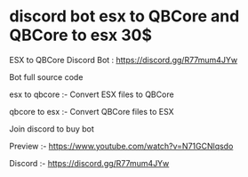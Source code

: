 # discord bot esx to QBCore and QBCore to esx 30$
ESX to QBCore Discord Bot : https://discord.gg/R77mum4JYw

Bot full source code

 esx to qbcore :- Convert ESX files to QBCore




 qbcore to esx :- Convert QBCore files to ESX

Join discord to buy bot

Preview :- https://www.youtube.com/watch?v=N71GCNlqsdo

Discord :- https://discord.gg/R77mum4JYw

